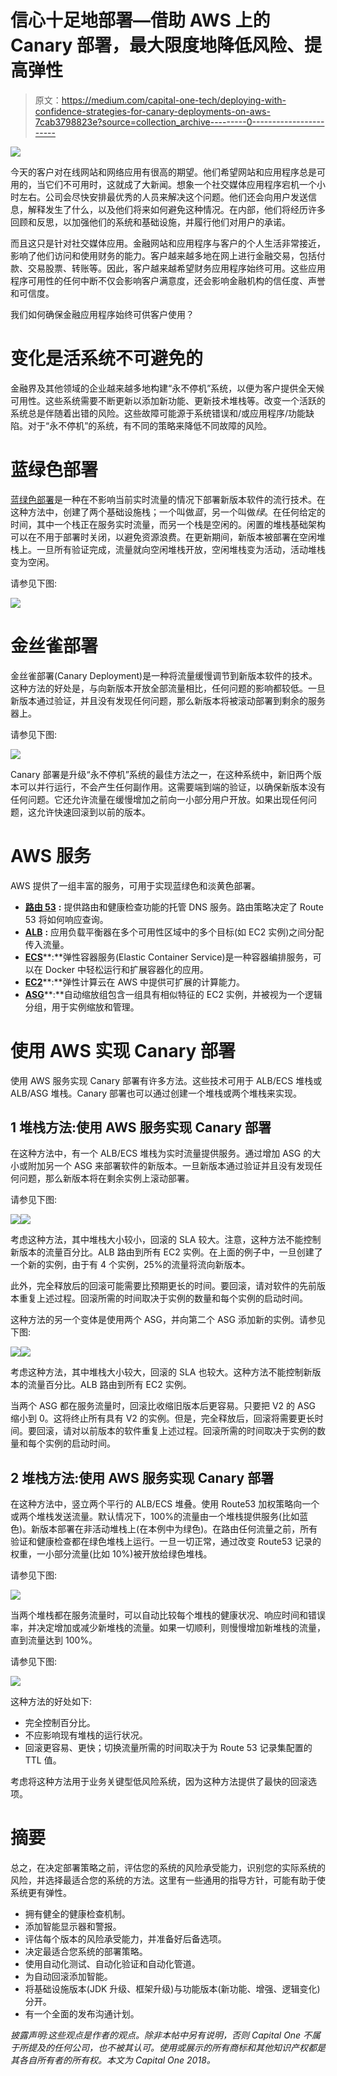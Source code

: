 # 信心十足地部署—借助 AWS 上的 Canary 部署，最大限度地降低风险、提高弹性

> 原文：<https://medium.com/capital-one-tech/deploying-with-confidence-strategies-for-canary-deployments-on-aws-7cab3798823e?source=collection_archive---------0----------------------->

![](img/2245409db48c71e12c74c7796ae99009.png)

今天的客户对在线网站和网络应用有很高的期望。他们希望网站和应用程序总是可用的，当它们不可用时，这就成了大新闻。想象一个社交媒体应用程序宕机一个小时左右。公司会尽快安排最优秀的人员来解决这个问题。他们还会向用户发送信息，解释发生了什么，以及他们将来如何避免这种情况。在内部，他们将经历许多回顾和反思，以加强他们的系统和基础设施，并履行他们对用户的承诺。

而且这只是针对社交媒体应用。金融网站和应用程序与客户的个人生活非常接近，影响了他们访问和使用财务的能力。客户越来越多地在网上进行金融交易，包括付款、交易股票、转账等。因此，客户越来越希望财务应用程序始终可用。这些应用程序可用性的任何中断不仅会影响客户满意度，还会影响金融机构的信任度、声誉和可信度。

我们如何确保金融应用程序始终可供客户使用？

# 变化是活系统不可避免的

金融界及其他领域的企业越来越多地构建“永不停机”系统，以便为客户提供全天候可用性。这些系统需要不断更新以添加新功能、更新技术堆栈等。改变一个活跃的系统总是伴随着出错的风险。这些故障可能源于系统错误和/或应用程序/功能缺陷。对于“永不停机”的系统，有不同的策略来降低不同故障的风险。

# 蓝绿色部署

[蓝绿色部署](https://martinfowler.com/bliki/BlueGreenDeployment.html)是一种在不影响当前实时流量的情况下部署新版本软件的流行技术。在这种方法中，创建了两个基础设施栈；一个叫做*蓝*，另一个叫做*绿*。在任何给定的时间，其中一个栈正在服务实时流量，而另一个栈是空闲的。闲置的堆栈基础架构可以在不用于部署时关闭，以避免资源浪费。在更新期间，新版本被部署在空闲堆栈上。一旦所有验证完成，流量就向空闲堆栈开放，空闲堆栈变为活动，活动堆栈变为空闲。

请参见下图:

![](img/fcc96b8c60d230d8b0280751144628ea.png)

# 金丝雀部署

金丝雀部署(Canary Deployment)是一种将流量缓慢调节到新版本软件的技术。这种方法的好处是，与向新版本开放全部流量相比，任何问题的影响都较低。一旦新版本通过验证，并且没有发现任何问题，那么新版本将被滚动部署到剩余的服务器上。

请参见下图:

![](img/c5eacc2150be608f7a7819ecb48557be.png)

Canary 部署是升级“永不停机”系统的最佳方法之一，在这种系统中，新旧两个版本可以并行运行，不会产生任何副作用。这需要端到端的验证，以确保新版本没有任何问题。它还允许流量在缓慢增加之前向一小部分用户开放。如果出现任何问题，这允许快速回滚到以前的版本。

# AWS 服务

AWS 提供了一组丰富的服务，可用于实现蓝绿色和淡黄色部署。

*   [**路由 53**](https://aws.amazon.com/route53/) **:** 提供路由和健康检查功能的托管 DNS 服务。路由策略决定了 Route 53 将如何响应查询。
*   [**ALB**](https://docs.aws.amazon.com/elasticloadbalancing/latest/application/introduction.html) **:** 应用负载平衡器在多个可用性区域中的多个目标(如 EC2 实例)之间分配传入流量。
*   [**ECS**](https://aws.amazon.com/ecs/)**:**弹性容器服务(Elastic Container Service)是一种容器编排服务，可以在 Docker 中轻松运行和扩展容器化的应用。
*   [**EC2**](https://aws.amazon.com/ec2/)**:**弹性计算云在 AWS 中提供可扩展的计算能力。
*   [**ASG**](https://docs.aws.amazon.com/autoscaling/ec2/userguide/AutoScalingGroup.html)**:**自动缩放组包含一组具有相似特征的 EC2 实例，并被视为一个逻辑分组，用于实例缩放和管理。

# 使用 AWS 实现 Canary 部署

使用 AWS 服务实现 Canary 部署有许多方法。这些技术可用于 ALB/ECS 堆栈或 ALB/ASG 堆栈。Canary 部署也可以通过创建一个堆栈或两个堆栈来实现。

## 1 堆栈方法:使用 AWS 服务实现 Canary 部署

在这种方法中，有一个 ALB/ECS 堆栈为实时流量提供服务。通过增加 ASG 的大小或附加另一个 ASG 来部署软件的新版本。一旦新版本通过验证并且没有发现任何问题，那么新版本将在剩余实例上滚动部署。

请参见下图:

![](img/510068e24ba0c492bef510d76bc67988.png)![](img/709b503d4afc9b060e8a07647c6c9deb.png)

考虑这种方法，其中堆栈大小较小，回滚的 SLA 较大。注意，这种方法不能控制新版本的流量百分比。ALB 路由到所有 EC2 实例。在上面的例子中，一旦创建了一个新的实例，由于有 4 个实例，25%的流量将流向新版本。

此外，完全释放后的回滚可能需要比预期更长的时间。要回滚，请对软件的先前版本重复上述过程。回滚所需的时间取决于实例的数量和每个实例的启动时间。

这种方法的另一个变体是使用两个 ASG，并向第二个 ASG 添加新的实例。请参见下图:

![](img/8679452e2599658f2bdf64e111840a22.png)![](img/63c62027dd3aec287fbe6175568de05f.png)

考虑这种方法，其中堆栈大小较大，回滚的 SLA 也较大。这种方法不能控制新版本的流量百分比。ALB 路由到所有 EC2 实例。

当两个 ASG 都在服务流量时，回滚比收缩旧版本后更容易。只要把 V2 的 ASG 缩小到 0。这将终止所有具有 V2 的实例。但是，完全释放后，回滚将需要更长时间。要回滚，请对以前版本的软件重复上述过程。回滚所需的时间取决于实例的数量和每个实例的启动时间。

## 2 堆栈方法:使用 AWS 服务实现 Canary 部署

在这种方法中，竖立两个平行的 ALB/ECS 堆叠。使用 Route53 加权策略向一个或两个堆栈发送流量。默认情况下，100%的流量由一个堆栈提供服务(比如蓝色)。新版本部署在非活动堆栈上(在本例中为绿色)。在路由任何流量之前，所有验证和健康检查都在绿色堆栈上运行。一旦一切正常，通过改变 Route53 记录的权重，一小部分流量(比如 10%)被开放给绿色堆栈。

请参见下图:

![](img/09520859a89c11855d7a4237ef0142c0.png)

当两个堆栈都在服务流量时，可以自动比较每个堆栈的健康状况、响应时间和错误率，并决定增加或减少新堆栈的流量。如果一切顺利，则慢慢增加新堆栈的流量，直到流量达到 100%。

请参见下图:

![](img/56fa8caa194a57e876955a328ae50d47.png)

这种方法的好处如下:

*   完全控制百分比。
*   不应影响现有堆栈的运行状况。
*   回滚更容易、更快；切换流量所需的时间取决于为 Route 53 记录集配置的 TTL 值。

考虑将这种方法用于业务关键型低风险系统，因为这种方法提供了最快的回滚选项。

# 摘要

总之，在决定部署策略之前，评估您的系统的风险承受能力，识别您的实际系统的风险，并选择最适合您的系统的方法。这里有一些通用的指导方针，可能有助于使系统更有弹性。

*   拥有健全的健康检查机制。
*   添加智能显示器和警报。
*   评估每个版本的风险承受能力，并准备好后备选项。
*   决定最适合您系统的部署策略。
*   使用自动化测试、自动化验证和自动化管道。
*   为自动回滚添加智能。
*   将基础设施版本(JDK 升级、框架升级)与功能版本(新功能、增强、逻辑变化)分开。
*   有一个全面的发布沟通计划。

*披露声明:这些观点是作者的观点。除非本帖中另有说明，否则 Capital One 不属于所提及的任何公司，也不被其认可。使用或展示的所有商标和其他知识产权都是其各自所有者的所有权。本文为 Capital One 2018。*